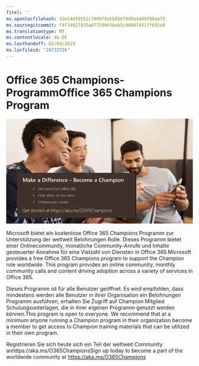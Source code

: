 ```yaml
---
Titel: ''
ms.openlocfilehash: 52e14df0552c7809f0abb856f8d0a4dd9f80ae75
ms.sourcegitcommit: f4f14027435ad7750943bab5c48007431ff691e0
ms.translationtype: MT
ms.contentlocale: de-DE
ms.lasthandoff: 02/04/2019
ms.locfileid: "29733726"
---
```

# <a name="office-365-champions-program"></a><span data-ttu-id="907fc-102">Office 365 Champions-Programm</span><span class="sxs-lookup"><span data-stu-id="907fc-102">Office 365 Champions Program</span></span> 

![Stellen Sie einen "Champion" werden Differenz](media/makeadifference.png)

<span data-ttu-id="907fc-p101">Microsoft bietet ein kostenlose Office 365 Champions Programm zur Unterstützung der weltweit Belohnungen Rolle.  Dieses Programm bietet einer Onlinecommunity, monatliche Community-Anrufe und Inhalte gesteuerter Annahme für eine Vielzahl von Diensten in Office 365.</span><span class="sxs-lookup"><span data-stu-id="907fc-p101">Microsoft provides a free Office 365 Champions program to support the Champion role worldwide.  This program provides an online community, monthly community calls and content driving adoption across a variety of services in Office 365.</span></span>

<span data-ttu-id="907fc-p102">Dieses Programm ist für alle Benutzer geöffnet.  Es wird empfohlen, dass mindestens werden alle Benutzer in ihrer Organisation ein Belohnungen Programm ausführen, erhalten Sie Zugriff auf Champion Mitglied Schulungsunterlagen, die in ihrer eigenen Programm genutzt werden können.</span><span class="sxs-lookup"><span data-stu-id="907fc-p102">This program is open to everyone.  We recommend that at a minimum anyone running a Champion program in their organization become a member to get access to Champion training materials that can be utilized in their own program.</span></span> 

<span data-ttu-id="907fc-108">Registrieren Sie sich heute sich ein Teil der weltweit Community anhttps://aka.ms/O365Champions</span><span class="sxs-lookup"><span data-stu-id="907fc-108">Sign up today to become a part of the worldwide community at https://aka.ms/O365Champions</span></span>  
